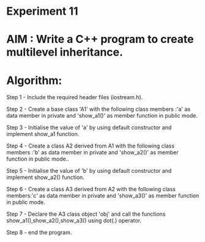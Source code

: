 #               Experiment 11
# AIM : Write a C++ program to create multilevel inheritance.
# Algorithm:  
Step 1 - Include the required header files (iostream.h).

Step 2 - Create a base class 'A1' with the following class members :'a' as data member  in private and 'show_a1()' as member function in public mode.

Step 3 - Initialise the value of 'a' by using default constructor and implement show_a1 function.

Step 4 - Create a class A2 derived from A1 with the following class members :'b' as data member in private and 'show_a2()' as member function in public mode..

Step 5 - Initialise the value of 'b' by using default constructor and implement show_a2() function.

Step 6 - Create a class A3 derived from A2 with the following class members:'c' as data member in private and 'show_a3()' as member function in public mode.

Step 7 - Declare the A3 class object 'obj' and call the functions show_a1(),show_a2(),show_a3() using dot(.) operator.  

Step 8 - end the program.


